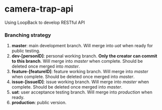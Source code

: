 # camera-trap-api
Using LoopBack to develop RESTful API

### Branching strategy

1. **master**: main development branch. Will merge into _uat_ when ready for public testing.
2. **dev-[personID]**: personal working branch. **Only the creator can commit to this branch**. Will merge into _master_ when complete. Should be deleted once merged into _master_.
3. **feature-[featureID]**: feature working branch. Will merge into _master_ when complete. Should be deleted once merged into _master_.
4. **issue-[issueID]**: issue working branch. Will merge into _master_ when complete. Should be deleted once merged into _master_.
5. **uat**: user acceptance testing branch. Will merge into _production_ when ready.
6. **production**: public version.
